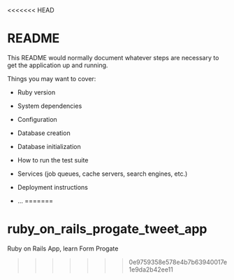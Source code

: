 <<<<<<< HEAD
# README

This README would normally document whatever steps are necessary to get the
application up and running.

Things you may want to cover:

* Ruby version

* System dependencies

* Configuration

* Database creation

* Database initialization

* How to run the test suite

* Services (job queues, cache servers, search engines, etc.)

* Deployment instructions

* ...
=======
# ruby_on_rails_progate_tweet_app
Ruby on Rails App, learn Form Progate
>>>>>>> 0e9759358e578e4b7b63940017e1e9da2b42ee11
